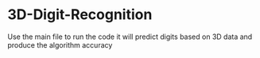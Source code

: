 # 3D-Digit-Recognition

Use the main file to run the code it will predict digits based on 3D data and produce the algorithm accuracy